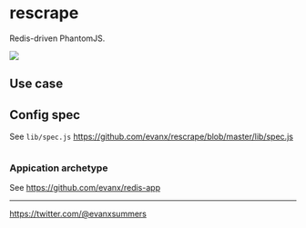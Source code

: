 # rescrape

Redis-driven PhantomJS.

<img src="https://raw.githubusercontent.com/evanx/rescrape/master/docs/readme/main.png"/>

## Use case

## Config spec

See `lib/spec.js` https://github.com/evanx/rescrape/blob/master/lib/spec.js
```javascript
```

### Appication archetype

See https://github.com/evanx/redis-app

<hr>

https://twitter.com/@evanxsummers
